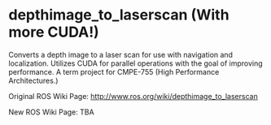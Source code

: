 depthimage_to_laserscan (With more CUDA!)
=======================

Converts a depth image to a laser scan for use with navigation and localization. Utilizes CUDA for parallel operations with the goal of improving performance. A term project for CMPE-755 (High Performance Architectures.) 

Original ROS Wiki Page:
http://www.ros.org/wiki/depthimage_to_laserscan

New ROS Wiki Page:
TBA

